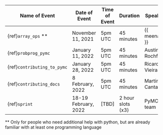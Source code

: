 | Name of Event                  | Date of Event       | Time of Event | Duration      | Speaker          |
|--------------------------------|---------------------|---------------|---------------|------------------|
| {ref}`array_ops` **            | November 11, 2021   |  5pm UTC      | 45 minutes | {{ meenal }}     |
| {ref}`probprog_pymc`    | January 11, 2022    |  5pm UTC      | 45 minutes    | Austin Rochford  |
| {ref}`contributing_to_pymc`           | January 28, 2022    |  5pm UTC      | 45 minutes    | Ricardo Vieira   |
| {ref}`contributing_docs`       | 8 February, 2022 |  5pm UTC        | 45 minutes    | Martina Cantaro  |
| {ref}`sprint`                  | 18-19 February, 2022 |      [TBD]    | 2 hour slots (x3)      | PyMC team        |

 ** Only for people who need additional help with python, but are already familiar with at least one programming language
